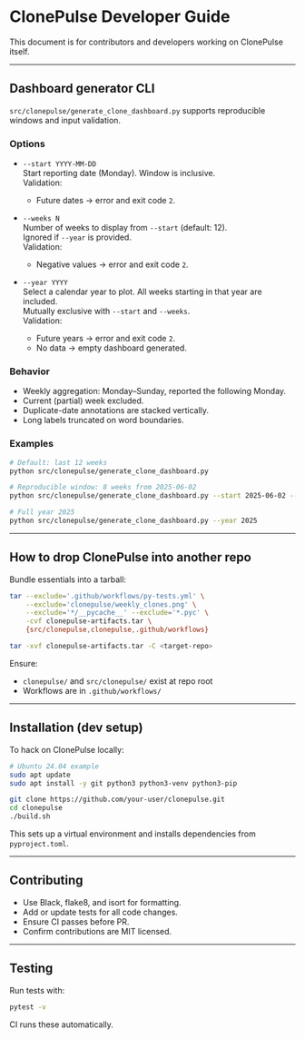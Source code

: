 # ClonePulse Developer Guide

This document is for contributors and developers working on ClonePulse itself.

---

## Dashboard generator CLI

`src/clonepulse/generate_clone_dashboard.py` supports reproducible windows and input validation.

### Options

- `--start YYYY-MM-DD`  
  Start reporting date (Monday). Window is inclusive.  
  Validation:  
  - Future dates → error and exit code `2`.

- `--weeks N`  
  Number of weeks to display from `--start` (default: 12).  
  Ignored if `--year` is provided.  
  Validation:  
  - Negative values → error and exit code `2`.

- `--year YYYY`  
  Select a calendar year to plot. All weeks starting in that year are included.  
  Mutually exclusive with `--start` and `--weeks`.  
  Validation:  
  - Future years → error and exit code `2`.  
  - No data → empty dashboard generated.

### Behavior

- Weekly aggregation: Monday–Sunday, reported the following Monday.  
- Current (partial) week excluded.  
- Duplicate-date annotations are stacked vertically.  
- Long labels truncated on word boundaries.

### Examples

```bash
# Default: last 12 weeks
python src/clonepulse/generate_clone_dashboard.py

# Reproducible window: 8 weeks from 2025-06-02
python src/clonepulse/generate_clone_dashboard.py --start 2025-06-02 --weeks 8

# Full year 2025
python src/clonepulse/generate_clone_dashboard.py --year 2025
```

---

## How to drop ClonePulse into another repo

Bundle essentials into a tarball:

```bash
tar --exclude='.github/workflows/py-tests.yml' \
    --exclude='clonepulse/weekly_clones.png' \
    --exclude='*/__pycache__' --exclude='*.pyc' \
    -cvf clonepulse-artifacts.tar \
    {src/clonepulse,clonepulse,.github/workflows}

tar -xvf clonepulse-artifacts.tar -C <target-repo>
```

Ensure:
- `clonepulse/` and `src/clonepulse/` exist at repo root
- Workflows are in `.github/workflows/`

---

## Installation (dev setup)

To hack on ClonePulse locally:

```bash
# Ubuntu 24.04 example
sudo apt update
sudo apt install -y git python3 python3-venv python3-pip

git clone https://github.com/your-user/clonepulse.git
cd clonepulse
./build.sh
```

This sets up a virtual environment and installs dependencies from `pyproject.toml`.

---

## Contributing

- Use Black, flake8, and isort for formatting.  
- Add or update tests for all code changes.  
- Ensure CI passes before PR.  
- Confirm contributions are MIT licensed.

---

## Testing

Run tests with:

```bash
pytest -v
```

CI runs these automatically.
